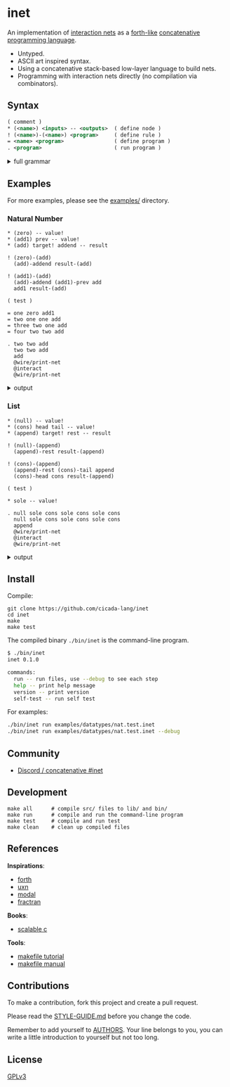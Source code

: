 # inet

An implementation of [interaction nets](https://en.wikipedia.org/wiki/Interaction_nets)
as a [forth-like](https://en.wikipedia.org/wiki/Forth_(programming_language))
[concatenative programming language](https://en.wikipedia.org/wiki/Concatenative_programming_language).

- Untyped.
- ASCII art inspired syntax.
- Using a concatenative stack-based low-layer language to build nets.
- Programming with interaction nets directly (no compilation via combinators).

## Syntax

```xml
( comment )
* (<name>) <inputs> -- <outputs>  ( define node )
! (<name>)-(<name>) <program>     ( define rule )
= <name> <program>                ( define program )
. <program>                       ( run program )

```

<details>
<summary>full grammar</summary>

```xml
<inputs> := <ports>
<outputs> := <ports>
<ports> := <port> | <port> <ports>

<port> := <auxiliary-port> | <principle-port>
  <auxiliary-port> := <name>
  <principle-port> := <name>!

<program> := <word> | <word> <program>

<word> := <call> | <use-free-port> | <reconnect-free-port>
  <call> := <name>
  <use-free-port> := (<name>)-<name>
  <reconnect-free-port> := <name>-(<name>)

<name> := <alphanumeric>
```

</details>

## Examples

For more examples, please see the [examples/](examples/) directory.

### Natural Number

```
* (zero) -- value!
* (add1) prev -- value!
* (add) target! addend -- result

! (zero)-(add)
  (add)-addend result-(add)

! (add1)-(add)
  (add)-addend (add1)-prev add
  add1 result-(add)

( test )

= one zero add1
= two one one add
= three two one add
= four two two add

. two two add
  two two add
  add
  @wire/print-net
  @interact
  @wire/print-net
```

<details>
<summary>output</summary>

```xml
<net>
<root>
(add₂₃)-result-<>-
</root>
<body>
(add₁₁)-result-<>-addend-(add₂₃)
(add₂₂)-result-<>-!target-(add₂₃)
(add₁₆)-result-<>-addend-(add₂₂)
(add₂₁)-result-<>-!target-(add₂₂)
(add1₁₈)-value!-<>-addend-(add₂₁)
(add1₂₀)-value!-<>-!target-(add₂₁)
(zero₁₉)-value!-<>-prev-(add1₂₀)
(zero₁₇)-value!-<>-prev-(add1₁₈)
(add1₁₃)-value!-<>-addend-(add₁₆)
(add1₁₅)-value!-<>-!target-(add₁₆)
(zero₁₄)-value!-<>-prev-(add1₁₅)
(zero₁₂)-value!-<>-prev-(add1₁₃)
(add₅)-result-<>-addend-(add₁₁)
(add₁₀)-result-<>-!target-(add₁₁)
(add1₇)-value!-<>-addend-(add₁₀)
(add1₉)-value!-<>-!target-(add₁₀)
(zero₈)-value!-<>-prev-(add1₉)
(zero₆)-value!-<>-prev-(add1₇)
(add1₂)-value!-<>-addend-(add₅)
(add1₄)-value!-<>-!target-(add₅)
(zero₃)-value!-<>-prev-(add1₄)
(zero₁)-value!-<>-prev-(add1₂)
</body>
</net>

<net>
<root>
(add1₂₉)-value!-<>-
</root>
<body>
(add1₃₃)-value!-<>-prev-(add1₂₉)
(add1₃₇)-value!-<>-prev-(add1₃₃)
(add1₃₉)-value!-<>-prev-(add1₃₇)
(add1₄₃)-value!-<>-prev-(add1₃₉)
(add1₄₅)-value!-<>-prev-(add1₄₃)
(add1₄₇)-value!-<>-prev-(add1₄₅)
(add1₂)-value!-<>-prev-(add1₄₇)
(zero₁)-value!-<>-prev-(add1₂)
</body>
</net>
```

</details>

### List

```
* (null) -- value!
* (cons) head tail -- value!
* (append) target! rest -- result

! (null)-(append)
  (append)-rest result-(append)

! (cons)-(append)
  (append)-rest (cons)-tail append
  (cons)-head cons result-(append)

( test )

* sole -- value!

. null sole cons sole cons sole cons
  null sole cons sole cons sole cons
  append
  @wire/print-net
  @interact
  @wire/print-net
```

<details>
<summary>output</summary>

```xml
<net>
<root>
(append₁₅)-result-<>-
</root>
<body>
(cons₇)-value!-<>-rest-(append₁₅)
(cons₁₄)-value!-<>-!target-(append₁₅)
(cons₁₂)-value!-<>-tail-(cons₁₄)
(sole₁₃)-value!-<>-head-(cons₁₄)
(cons₁₀)-value!-<>-tail-(cons₁₂)
(sole₁₁)-value!-<>-head-(cons₁₂)
(null₈)-value!-<>-tail-(cons₁₀)
(sole₉)-value!-<>-head-(cons₁₀)
(cons₅)-value!-<>-tail-(cons₇)
(sole₆)-value!-<>-head-(cons₇)
(cons₃)-value!-<>-tail-(cons₅)
(sole₄)-value!-<>-head-(cons₅)
(null₁)-value!-<>-tail-(cons₃)
(sole₂)-value!-<>-head-(cons₃)
</body>
</net>

<net>
<root>
(cons₁₇)-value!-<>-
</root>
<body>
(cons₁₉)-value!-<>-tail-(cons₁₇)
(sole₁₃)-value!-<>-head-(cons₁₇)
(cons₂₁)-value!-<>-tail-(cons₁₉)
(sole₁₁)-value!-<>-head-(cons₁₉)
(cons₇)-value!-<>-tail-(cons₂₁)
(sole₉)-value!-<>-head-(cons₂₁)
(cons₅)-value!-<>-tail-(cons₇)
(sole₆)-value!-<>-head-(cons₇)
(cons₃)-value!-<>-tail-(cons₅)
(sole₄)-value!-<>-head-(cons₅)
(null₁)-value!-<>-tail-(cons₃)
(sole₂)-value!-<>-head-(cons₃)
</body>
</net>
```

</details>

## Install

Compile:

```
git clone https://github.com/cicada-lang/inet
cd inet
make
make test
```

The compiled binary `./bin/inet` is the command-line program.

```sh
$ ./bin/inet
inet 0.1.0

commands:
  run -- run files, use --debug to see each step
  help -- print help message
  version -- print version
  self-test -- run self test
```

For examples:

```sh
./bin/inet run examples/datatypes/nat.test.inet
./bin/inet run examples/datatypes/nat.test.inet --debug
```

## Community

- [Discord / concatenative #inet](https://discord.gg/EcUfwRkbdx)

## Development

```shell
make all      # compile src/ files to lib/ and bin/
make run      # compile and run the command-line program
make test     # compile and run test
make clean    # clean up compiled files
```

## References

**Inspirations**:

- [forth](https://en.wikipedia.org/wiki/Forth_(programming_language))
- [uxn](https://100r.co/site/uxn.html)
- [modal](https://git.sr.ht/~rabbits/modal)
- [fractran](https://git.sr.ht/~rabbits/fractran)

**Books**:

- [scalable c](https://github.com/booksbyus/scalable-c)

**Tools**:

- [makefile tutorial](https://makefiletutorial.com)
- [makefile manual](https://www.gnu.org/software/make/manual/make.html)

## Contributions

To make a contribution, fork this project and create a pull request.

Please read the [STYLE-GUIDE.md](STYLE-GUIDE.md) before you change the code.

Remember to add yourself to [AUTHORS](AUTHORS).
Your line belongs to you, you can write a little
introduction to yourself but not too long.

## License

[GPLv3](LICENSE)
